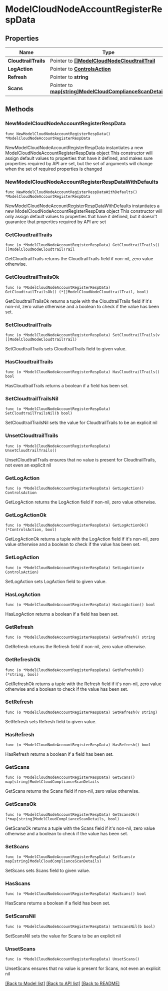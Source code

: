 # ModelCloudNodeAccountRegisterRespData

## Properties

Name | Type | Description | Notes
------------ | ------------- | ------------- | -------------
**CloudtrailTrails** | Pointer to [**[]ModelCloudNodeCloudtrailTrail**](ModelCloudNodeCloudtrailTrail.md) |  | [optional] 
**LogAction** | Pointer to [**ControlsAction**](ControlsAction.md) |  | [optional] 
**Refresh** | Pointer to **string** |  | [optional] 
**Scans** | Pointer to [**map[string]ModelCloudComplianceScanDetails**](ModelCloudComplianceScanDetails.md) |  | [optional] 

## Methods

### NewModelCloudNodeAccountRegisterRespData

`func NewModelCloudNodeAccountRegisterRespData() *ModelCloudNodeAccountRegisterRespData`

NewModelCloudNodeAccountRegisterRespData instantiates a new ModelCloudNodeAccountRegisterRespData object
This constructor will assign default values to properties that have it defined,
and makes sure properties required by API are set, but the set of arguments
will change when the set of required properties is changed

### NewModelCloudNodeAccountRegisterRespDataWithDefaults

`func NewModelCloudNodeAccountRegisterRespDataWithDefaults() *ModelCloudNodeAccountRegisterRespData`

NewModelCloudNodeAccountRegisterRespDataWithDefaults instantiates a new ModelCloudNodeAccountRegisterRespData object
This constructor will only assign default values to properties that have it defined,
but it doesn't guarantee that properties required by API are set

### GetCloudtrailTrails

`func (o *ModelCloudNodeAccountRegisterRespData) GetCloudtrailTrails() []ModelCloudNodeCloudtrailTrail`

GetCloudtrailTrails returns the CloudtrailTrails field if non-nil, zero value otherwise.

### GetCloudtrailTrailsOk

`func (o *ModelCloudNodeAccountRegisterRespData) GetCloudtrailTrailsOk() (*[]ModelCloudNodeCloudtrailTrail, bool)`

GetCloudtrailTrailsOk returns a tuple with the CloudtrailTrails field if it's non-nil, zero value otherwise
and a boolean to check if the value has been set.

### SetCloudtrailTrails

`func (o *ModelCloudNodeAccountRegisterRespData) SetCloudtrailTrails(v []ModelCloudNodeCloudtrailTrail)`

SetCloudtrailTrails sets CloudtrailTrails field to given value.

### HasCloudtrailTrails

`func (o *ModelCloudNodeAccountRegisterRespData) HasCloudtrailTrails() bool`

HasCloudtrailTrails returns a boolean if a field has been set.

### SetCloudtrailTrailsNil

`func (o *ModelCloudNodeAccountRegisterRespData) SetCloudtrailTrailsNil(b bool)`

 SetCloudtrailTrailsNil sets the value for CloudtrailTrails to be an explicit nil

### UnsetCloudtrailTrails
`func (o *ModelCloudNodeAccountRegisterRespData) UnsetCloudtrailTrails()`

UnsetCloudtrailTrails ensures that no value is present for CloudtrailTrails, not even an explicit nil
### GetLogAction

`func (o *ModelCloudNodeAccountRegisterRespData) GetLogAction() ControlsAction`

GetLogAction returns the LogAction field if non-nil, zero value otherwise.

### GetLogActionOk

`func (o *ModelCloudNodeAccountRegisterRespData) GetLogActionOk() (*ControlsAction, bool)`

GetLogActionOk returns a tuple with the LogAction field if it's non-nil, zero value otherwise
and a boolean to check if the value has been set.

### SetLogAction

`func (o *ModelCloudNodeAccountRegisterRespData) SetLogAction(v ControlsAction)`

SetLogAction sets LogAction field to given value.

### HasLogAction

`func (o *ModelCloudNodeAccountRegisterRespData) HasLogAction() bool`

HasLogAction returns a boolean if a field has been set.

### GetRefresh

`func (o *ModelCloudNodeAccountRegisterRespData) GetRefresh() string`

GetRefresh returns the Refresh field if non-nil, zero value otherwise.

### GetRefreshOk

`func (o *ModelCloudNodeAccountRegisterRespData) GetRefreshOk() (*string, bool)`

GetRefreshOk returns a tuple with the Refresh field if it's non-nil, zero value otherwise
and a boolean to check if the value has been set.

### SetRefresh

`func (o *ModelCloudNodeAccountRegisterRespData) SetRefresh(v string)`

SetRefresh sets Refresh field to given value.

### HasRefresh

`func (o *ModelCloudNodeAccountRegisterRespData) HasRefresh() bool`

HasRefresh returns a boolean if a field has been set.

### GetScans

`func (o *ModelCloudNodeAccountRegisterRespData) GetScans() map[string]ModelCloudComplianceScanDetails`

GetScans returns the Scans field if non-nil, zero value otherwise.

### GetScansOk

`func (o *ModelCloudNodeAccountRegisterRespData) GetScansOk() (*map[string]ModelCloudComplianceScanDetails, bool)`

GetScansOk returns a tuple with the Scans field if it's non-nil, zero value otherwise
and a boolean to check if the value has been set.

### SetScans

`func (o *ModelCloudNodeAccountRegisterRespData) SetScans(v map[string]ModelCloudComplianceScanDetails)`

SetScans sets Scans field to given value.

### HasScans

`func (o *ModelCloudNodeAccountRegisterRespData) HasScans() bool`

HasScans returns a boolean if a field has been set.

### SetScansNil

`func (o *ModelCloudNodeAccountRegisterRespData) SetScansNil(b bool)`

 SetScansNil sets the value for Scans to be an explicit nil

### UnsetScans
`func (o *ModelCloudNodeAccountRegisterRespData) UnsetScans()`

UnsetScans ensures that no value is present for Scans, not even an explicit nil

[[Back to Model list]](../README.md#documentation-for-models) [[Back to API list]](../README.md#documentation-for-api-endpoints) [[Back to README]](../README.md)



